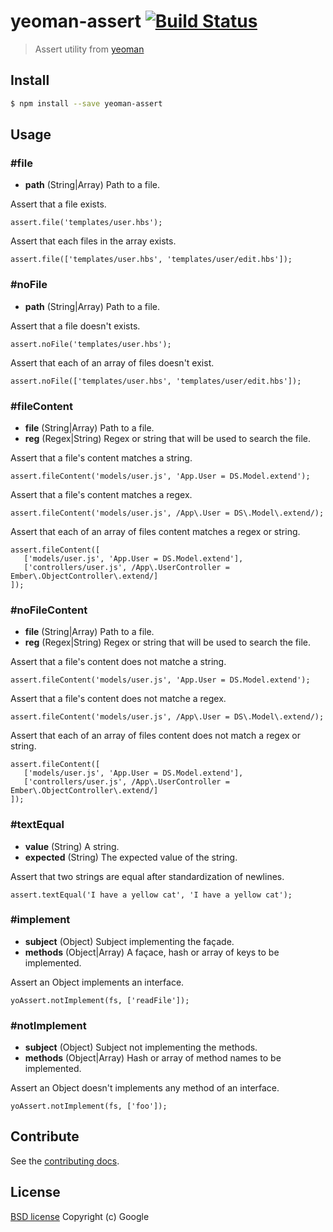 # yeoman-assert [![Build Status](https://travis-ci.org/yeoman/yeoman-assert.svg?branch=master)](https://travis-ci.org/yeoman/yeoman-assert)

> Assert utility from [yeoman](http://github.com/yeoman/generator)


## Install

```sh
$ npm install --save yeoman-assert
```


## Usage


### #file

- **path** (String|Array) Path to a file.

Assert that a file exists.

```
assert.file('templates/user.hbs');
```

Assert that each files in the array exists.

```
assert.file(['templates/user.hbs', 'templates/user/edit.hbs']);

```


### #noFile

- **path** (String|Array) Path to a file.

Assert that a file doesn't exists.

```
assert.noFile('templates/user.hbs');
```

Assert that each of an array of files doesn't exist.

```
assert.noFile(['templates/user.hbs', 'templates/user/edit.hbs']);

```


### #fileContent

- **file** (String|Array) Path to a file.
- **reg** (Regex|String) Regex or string that will be used to search the file.
 
Assert that a file's content matches a string.

```
assert.fileContent('models/user.js', 'App.User = DS.Model.extend');

```

Assert that a file's content matches a regex.

```
assert.fileContent('models/user.js', /App\.User = DS\.Model\.extend/);
```

Assert that each of an array of files content matches a regex or string.

```
assert.fileContent([
   ['models/user.js', 'App.User = DS.Model.extend'],
   ['controllers/user.js', /App\.UserController = Ember\.ObjectController\.extend/]
]);
```


### #noFileContent

- **file** (String|Array) Path to a file.
- **reg** (Regex|String) Regex or string that will be used to search the file.

Assert that a file's content does not matche a string.

```
assert.fileContent('models/user.js', 'App.User = DS.Model.extend');

```

Assert that a file's content does not matche a regex.

```
assert.fileContent('models/user.js', /App\.User = DS\.Model\.extend/);
```

Assert that each of an array of files content does not match a regex or string.

```
assert.fileContent([
   ['models/user.js', 'App.User = DS.Model.extend'],
   ['controllers/user.js', /App\.UserController = Ember\.ObjectController\.extend/]
]);
```

### #textEqual

- **value** (String) A string.
- **expected** (String) The expected value of the string.

Assert that two strings are equal after standardization of newlines.

```
assert.textEqual('I have a yellow cat', 'I have a yellow cat');
```


### #implement

- **subject** (Object) Subject implementing the façade.
- **methods** (Object|Array) A façace, hash or array of keys to be implemented.

Assert an Object implements an interface.

```
yoAssert.notImplement(fs, ['readFile']);
```


### #notImplement

- **subject** (Object) Subject not implementing the methods.
- **methods** (Object|Array) Hash or array of method names to be implemented.

Assert an Object doesn't implements any method of an interface.

```
yoAssert.notImplement(fs, ['foo']);
```


## Contribute

See the [contributing docs](https://github.com/yeoman/yeoman/blob/master/contributing.md).


## License

[BSD license](http://opensource.org/licenses/bsd-license.php)
Copyright (c) Google
